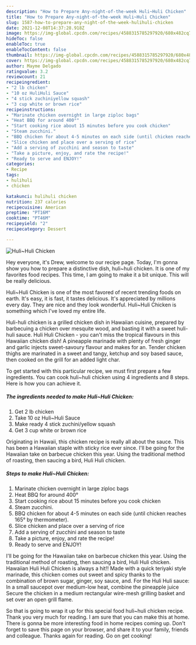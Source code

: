```yaml
---
description: "How to Prepare Any-night-of-the-week Huli~Huli Chicken"
title: "How to Prepare Any-night-of-the-week Huli~Huli Chicken"
slug: 1587-how-to-prepare-any-night-of-the-week-hulihuli-chicken
date: 2021-12-08T14:37:28.918Z
image: https://img-global.cpcdn.com/recipes/4588315785297920/680x482cq70/hulihuli-chicken-recipe-main-photo.jpg
hideToc: false
enableToc: true
enableTocContent: false
thumbnail: https://img-global.cpcdn.com/recipes/4588315785297920/680x482cq70/hulihuli-chicken-recipe-main-photo.jpg
cover: https://img-global.cpcdn.com/recipes/4588315785297920/680x482cq70/hulihuli-chicken-recipe-main-photo.jpg
author: Mayme Delgado
ratingvalue: 3.2
reviewcount: 21
recipeingredient:
- "2 lb chicken"
- "10 oz HuliHuli Sauce"
- "4 stick zuchiniyellow squash"
- "3 cup white or brown rice"
recipeinstructions:
- "Marinate chicken overnight in large ziploc bags"
- "Heat BBQ for around 400°"
- "Start cooking rice about 15 minutes before you cook chicken"
- "Steam zucchini."
- "BBQ chicken for about 4-5 minutes on each side (until chicken reaches 165° by thermometer)."
- "Slice chicken and place over a serving of rice"
- "Add a serving of zucchini and season to taste"
- "Take a picture, enjoy, and rate the recipe!"
- "Ready to serve and ENJOY!"
categories:
- Recipe
tags:
- hulihuli
- chicken

katakunci: hulihuli chicken 
nutrition: 237 calories
recipecuisine: American
preptime: "PT16M"
cooktime: "PT46M"
recipeyield: "2"
recipecategory: Dessert

---
```



![Huli~Huli Chicken](https://img-global.cpcdn.com/recipes/4588315785297920/680x482cq70/hulihuli-chicken-recipe-main-photo.jpg)

Hey everyone, it's Drew, welcome to our recipe page. Today, I'm gonna show you how to prepare a distinctive dish, huli~huli chicken. It is one of my favorites food recipes. This time, I am going to make it a bit unique. This will be really delicious.

Huli~Huli Chicken is one of the most favored of recent trending foods on earth. It's easy, it is fast, it tastes delicious. It's appreciated by millions every day. They are nice and they look wonderful. Huli~Huli Chicken is something which I've loved my entire life.

Huli-huli chicken is a grilled chicken dish in Hawaiian cuisine, prepared by barbecuing a chicken over mesquite wood, and basting it with a sweet huli-huli sauce. Huli Huli Chicken - you can&#39;t miss the tropical flavours in this Hawaiian chicken dish! A pineapple marinade with plenty of fresh ginger and garlic injects sweet-savoury flavour and makes for an. Tender chicken thighs are marinated in a sweet and tangy, ketchup and soy based sauce, then cooked on the grill for an added light char.


To get started with this particular recipe, we must first prepare a few ingredients. You can cook huli~huli chicken using 4 ingredients and 8 steps. Here is how you can achieve it.

<!--inarticleads1-->

##### The ingredients needed to make Huli~Huli Chicken:

1. Get 2 lb chicken
1. Take 10 oz Huli~Huli Sauce
1. Make ready 4 stick zuchini/yellow squash
1. Get 3 cup white or brown rice


Originating in Hawaii, this chicken recipe is really all about the sauce. This has been a Hawaiian staple with sticky rice ever since. I&#39;ll be going for the Hawaiian take on barbecue chicken this year. Using the traditional method of roasting, then saucing a bird, Huli Huli chicken. 

<!--inarticleads2-->

##### Steps to make Huli~Huli Chicken:

1. Marinate chicken overnight in large ziploc bags
1. Heat BBQ for around 400°
1. Start cooking rice about 15 minutes before you cook chicken
1. Steam zucchini.
1. BBQ chicken for about 4-5 minutes on each side (until chicken reaches 165° by thermometer).
1. Slice chicken and place over a serving of rice
1. Add a serving of zucchini and season to taste
1. Take a picture, enjoy, and rate the recipe!
1. Ready to serve and ENJOY!

I&#39;ll be going for the Hawaiian take on barbecue chicken this year. Using the traditional method of roasting, then saucing a bird, Huli Huli chicken. Hawaiian Huli Huli Chicken is always a hit!! Made with a quick teriyaki style marinade, this chicken comes out sweet and spicy thanks to the combination of brown sugar, ginger, soy sauce, and. For the Huli Huli sauce: In a small saucepot over medium-low heat, combine the pineapple juice Secure the chicken in a medium rectangular wire-mesh grilling basket and set over an open grill flame. 

So that is going to wrap it up for this special food huli~huli chicken recipe. Thank you very much for reading. I am sure that you can make this at home. There is gonna be more interesting food in home recipes coming up. Don't forget to save this page on your browser, and share it to your family, friends and colleague. Thanks again for reading. Go on get cooking!
